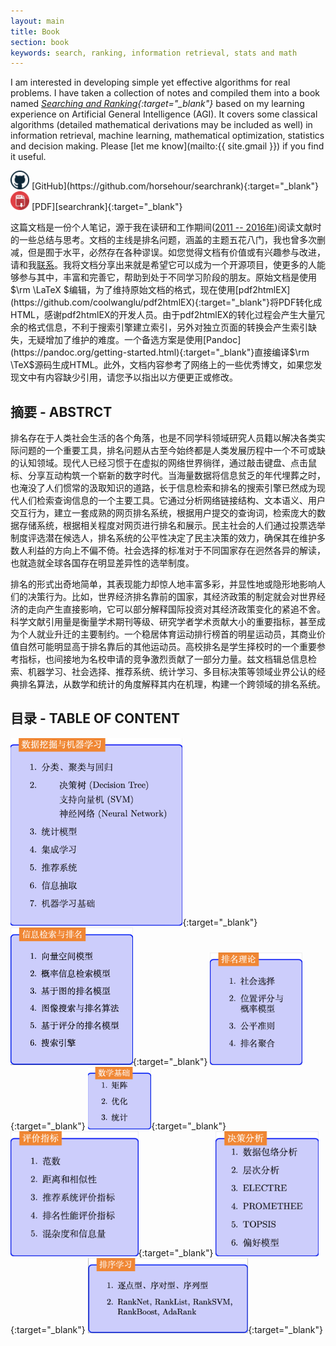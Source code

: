 ```yaml
---
layout: main 
title: Book 
section: book 
keywords: search, ranking, information retrieval, stats and math
---
```


I am interested in developing simple yet effective algorithms for real problems. 
I have taken a collection of notes and compiled them into a book named 
<i>[Searching and Ranking][searchrank]{:target="_blank"}</i> 
based on my learning experience on Artificial General Intelligence (AGI). 
It covers some classical algorithms (detailed mathematical derivations may be included as well) in 
information retrieval, machine learning, mathematical optimization, statistics and decision making. 
Please [let me know](mailto:{{ site.gmail }}) if you find it useful.
 
<img src="/assets/images/git.png" style="width: 30px;"/>
[GitHub](https://github.com/horsehour/searchrank){:target="_blank"}
<img src="/assets/images/pdf.png" style="width: 30px;"/>
[PDF][searchrank]{:target="_blank"}


这篇文档是一份个人笔记，源于我在读研和工作期间([2011 -- 2016年](/resume))阅读文献时的一些总结与思考。文档的主线是排名问题，涵盖的主题五花八门，我也曾多次删减，但是囿于水平，必然存在各种谬误。如您觉得文档有价值或有兴趣参与改进，请和我[联系](mailto:jiangchunheng@gmail.com)。我将文档分享出来就是希望它可以成为一个开源项目，使更多的人能够参与其中，丰富和完善它，帮助到处于不同学习阶段的朋友。原始文档是使用$\rm \LaTeX $编辑，为了维持原始文档的格式，现在使用[pdf2htmlEX](https://github.com/coolwanglu/pdf2htmlEX){:target="_blank"}将PDF转化成HTML，感谢pdf2htmlEX的开发人员。由于pdf2htmlEX的转化过程会产生大量冗余的格式信息，不利于搜索引擎建立索引，另外对独立页面的转换会产生索引缺失，无疑增加了维护的难度。一个备选方案是使用[Pandoc](https://pandoc.org/getting-started.html){:target="_blank"}直接编译$\rm \TeX$源码生成HTML。此外，文档内容参考了网络上的一些优秀博文，如果您发现文中有内容缺少引用，请您予以指出以方便更正或修改。

摘要 - ABSTRCT
---------
排名存在于人类社会生活的各个角落，也是不同学科领域研究人员籍以解决各类实际问题的一个重要工具，排名问题从古至今始终都是人类发展历程中一个不可或缺的认知领域。现代人已经习惯于在虚拟的网络世界徜徉，通过敲击键盘、点击鼠标、分享互动构筑一个崭新的数字时代。当海量数据将信息贫乏的年代埋葬之时，也淹没了人们惯常的汲取知识的道路，长于信息检索和排名的搜索引擎已然成为现代人们检索查询信息的一个主要工具。它通过分析网络链接结构、文本语义、用户交互行为，建立一套成熟的网页排名系统，根据用户提交的查询词，检索庞大的数据存储系统，根据相关程度对网页进行排名和展示。民主社会的人们通过投票选举制度评选潜在候选人，排名系统的公平性决定了民主决策的效力，确保其在维护多数人利益的方向上不偏不倚。社会选择的标准对于不同国家存在迥然各异的解读，也就造就全球各国存在明显差异性的选举制度。

排名的形式出奇地简单，其表现能力却惊人地丰富多彩，并显性地或隐形地影响人们的决策行为。比如，世界经济排名靠前的国家，其经济政策的制定就会对世界经济的走向产生直接影响，它可以部分解释国际投资对其经济政策变化的紧追不舍。科学文献引用量是衡量学术期刊等级、研究学者学术贡献大小的重要指标，甚至成为个人就业升迁的主要制约。一个稳居体育运动排行榜首的明星运动员，其商业价值自然可能明显高于排名靠后的其他运动员。高校排名是学生择校时的一个重要参考指标，也间接地为名校申请的竞争激烈贡献了一部分力量。兹文档辑总信息检索、机器学习、社会选择、推荐系统、统计学习、多目标决策等领域业界公认的经典排名算法，从数学和统计的角度解释其内在机理，构建一个跨领域的排名系统。



目录 - TABLE OF CONTENT
----------
[<img src="/assets/images/toc/dmml.png" height="300"/>](./chaps/dmml.html){:target="_blank"}
[<img src="/assets/images/toc/ir.png" height="220"/>](./chaps/ir.html){:target="_blank"}
[<img src="/assets/images/toc/rank.png" height="180"/>](./chaps/rank.html){:target="_blank"}
[<img src="/assets/images/toc/math.png" height="100"/>](./chaps/math.html){:target="_blank"}
[<img src="/assets/images/toc/metric.png" height="200"/>](./chaps/metric.html){:target="_blank"}
[<img src="/assets/images/toc/mcda.png" height="200"/>](./chaps/mcda.html){:target="_blank"}
[<img src="/assets/images/toc/l2r.png" height="120"/>](./chaps/l2r.html){:target="_blank"}

[searchrank]: /files/searchrank.pdf
